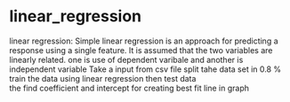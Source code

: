 # linear_regression
linear regression: Simple linear regression is an approach for predicting a response using a single feature. It is assumed that the two variables are linearly related. one is use of dependent varibale and another is independent variable 
Take a input from csv file 
split tahe data set in 0.8 %
train the data using linear regression then test data  
the find coefficient and intercept for creating best fit line in graph

